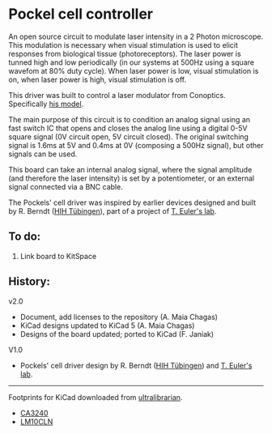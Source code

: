 # Pockel cell controller

An open source circuit to modulate laser intensity in a 2 Photon microscope. This modulation is necessary when visual stimulation is used to elicit responses from biological tissue (photoreceptors). The laser power is tunned high and low periodically (in our systems at 500Hz using a square wavefom at 80% duty cycle). When laser power is low, visual stimulation is on, when laser power is high, visual stimulation is off. 

This driver was built to control a laser modulator from Conoptics. Specifically [his model](https://www.lambdaphoto.co.uk/electro-optic-modulator-systems.html).

The main purpose of this circuit is to condition an analog signal using an fast switch IC that opens and closes the analog line using a digital 0-5V square signal (0V circuit open, 5V circuit closed). The original switching signal is 1.6ms at 5V and 0.4ms at 0V (composing a 500Hz signal), but other signals can be used.

This board can take an internal analog signal, where the signal amplitude (and therefore the laser intensity) is set by a potentiometer, or an external signal connected via a BNC cable.
 
The Pockels' cell driver was inspired by earlier devices designed and built by R. Berndt ([HIH Tübingen](<https://www.hih-tuebingen.de/en/>)), part of a project of [T. Euler's lab](<http://www.eye-tuebingen.de/eulerlab/>).


## To do:
1. Link board to KitSpace

## History:

v2.0
- Document, add licenses to the repository (A. Maia Chagas)
- KiCad designs updated to KiCad 5 (A. Maia Chagas)
- Designs of the board updated; ported to KiCad (F. Janiak)

V1.0
 - Pockels' cell driver design by R. Berndt ([HIH Tübingen](<https://www.hih-tuebingen.de/en/>)) and [T. Euler's lab](<http://www.eye-tuebingen.de/eulerlab/>).


--- 

Footprints for KiCad downloaded from [ultralibrarian](<https://app.ultralibrarian.com>).

- [CA3240](<https://app.ultralibrarian.com/details/f0fe15b2-106c-11e9-ab3a-0a3560a4cccc/Intersil/CA3240AE?uid=155cdc561030ca9b&exports=KiCAD>)
- [LM10CLN](<https://app.ultralibrarian.com/details/49f2f7e6-1073-11e9-ab3a-0a3560a4cccc/Texas-Instruments/LM10CLN?uid=6d97a49d38e0b250&exports=KiCAD>)


